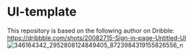 ﻿# UI-template
 
 
 This repository is based on the following author on Dribble: https://dribbble.com/shots/20082715-Sign-in-page-Untitled-UI
![346164342_2952808124849405_8723984319155826556_n](https://github.com/leTranTienPhat/UI-template/assets/95992159/b986b5c9-181a-4567-97d3-451286542b34)
